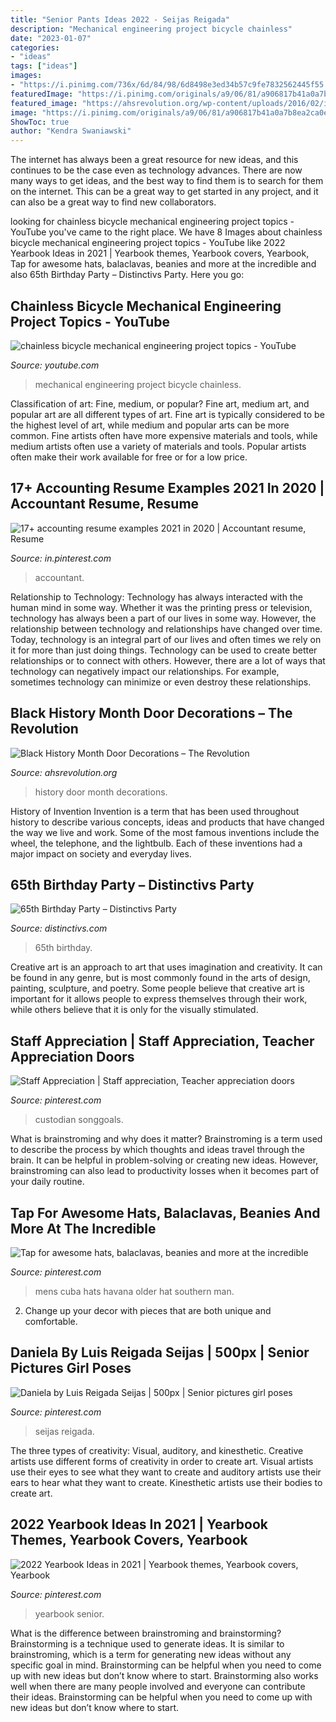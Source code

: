 ```yaml
---
title: "Senior Pants Ideas 2022 - Seijas Reigada"
description: "Mechanical engineering project bicycle chainless"
date: "2023-01-07"
categories:
- "ideas"
tags: ["ideas"]
images:
- "https://i.pinimg.com/736x/6d/84/98/6d8498e3ed34b57c9fe7832562445f55.jpg"
featuredImage: "https://i.pinimg.com/originals/a9/06/81/a906817b41a0a7b8ea2ca0ef08e9e1f2.jpg"
featured_image: "https://ahsrevolution.org/wp-content/uploads/2016/02/image1-1-e1454705168656-675x900.jpg"
image: "https://i.pinimg.com/originals/a9/06/81/a906817b41a0a7b8ea2ca0ef08e9e1f2.jpg"
ShowToc: true
author: "Kendra Swaniawski"
---
```



The internet has always been a great resource for new ideas, and this continues to be the case even as technology advances. There are now many ways to get ideas, and the best way to find them is to search for them on the internet. This can be a great way to get started in any project, and it can also be a great way to find new collaborators.

	

		
looking for chainless bicycle mechanical engineering project topics - YouTube you've came to the right place. We have 8 Images about chainless bicycle mechanical engineering project topics - YouTube like 2022 Yearbook Ideas in 2021 | Yearbook themes, Yearbook covers, Yearbook, Tap for awesome hats, balaclavas, beanies and more at the incredible and also 65th Birthday Party – Distinctivs Party. Here you go:
		
    
## Chainless Bicycle Mechanical Engineering Project Topics - YouTube

<img loading=lazy src="https://i.ytimg.com/vi/Iqxe6tEFAmU/maxresdefault.jpg" onerror="this.onerror=null;this.src='https://tse2.mm.bing.net/th?id=OIP.-6596MPNLBFk-vPqKdDUEQHaEK&amp;pid=15.1';" alt="chainless bicycle mechanical engineering project topics - YouTube">

_Source: youtube.com_

>mechanical engineering project bicycle chainless. 

	

Classification of art: Fine, medium, or popular?
Fine art, medium art, and popular art are all different types of art. Fine art is typically considered to be the highest level of art, while medium and popular arts can be more common. Fine artists often have more expensive materials and tools, while medium artists often use a variety of materials and tools. Popular artists often make their work available for free or for a low price.

    
## 17+ Accounting Resume Examples 2021 In 2020 | Accountant Resume, Resume

<img loading=lazy src="https://i.pinimg.com/736x/6d/84/98/6d8498e3ed34b57c9fe7832562445f55.jpg" onerror="this.onerror=null;this.src='https://tse4.mm.bing.net/th?id=OIP.ovF9Md_EBvUFg0-if_br0gHaKe&amp;pid=15.1';" alt="17+ accounting resume examples 2021 in 2020 | Accountant resume, Resume">

_Source: in.pinterest.com_

>accountant. 

	

Relationship to Technology:
Technology has always interacted with the human mind in some way. Whether it was the printing press or television, technology has always been a part of our lives in some way. However, the relationship between technology and relationships have changed over time. 
Today, technology is an integral part of our lives and often times we rely on it for more than just doing things. Technology can be used to create better relationships or to connect with others. However, there are a lot of ways that technology can negatively impact our relationships. For example, sometimes technology can minimize or even destroy these relationships.

    
## Black History Month Door Decorations – The Revolution

<img loading=lazy src="https://ahsrevolution.org/wp-content/uploads/2016/02/image1-1-e1454705168656-675x900.jpg" onerror="this.onerror=null;this.src='https://tse1.mm.bing.net/th?id=OIP.-chSoPOg5-LRDPfgPIPziQHaJ4&amp;pid=15.1';" alt="Black History Month Door Decorations – The Revolution">

_Source: ahsrevolution.org_

>history door month decorations. 

	

History of Invention
Invention is a term that has been used throughout history to describe various concepts, ideas and products that have changed the way we live and work. Some of the most famous inventions include the wheel, the telephone, and the lightbulb. Each of these inventions had a major impact on society and everyday lives.

    
## 65th Birthday Party – Distinctivs Party

<img loading=lazy src="https://cdn.shopify.com/s/files/1/0734/7909/collections/65th_Birthday_Party_e2a2b081-a6e4-4840-b37d-e95191d46c08_1400x.jpg?v=1578588740" onerror="this.onerror=null;this.src='https://tse1.mm.bing.net/th?id=OIP.7Yle0_BGgWlYgMUFH2MVgAHaDe&amp;pid=15.1';" alt="65th Birthday Party – Distinctivs Party">

_Source: distinctivs.com_

>65th birthday. 

	

Creative art is an approach to art that uses imagination and creativity. It can be found in any genre, but is most commonly found in the arts of design, painting, sculpture, and poetry. Some people believe that creative art is important for it allows people to express themselves through their work, while others believe that it is only for the visually stimulated.

    
## Staff Appreciation | Staff Appreciation, Teacher Appreciation Doors

<img loading=lazy src="https://i.pinimg.com/originals/58/49/55/584955b0936aaaf4085c2d74b65d5e3e.jpg" onerror="this.onerror=null;this.src='https://tse2.mm.bing.net/th?id=OIP.V_hRV7742-Sxj6Udi24U6gHaJ4&amp;pid=15.1';" alt="Staff Appreciation | Staff appreciation, Teacher appreciation doors">

_Source: pinterest.com_

>custodian songgoals. 

	

What is brainstroming and why does it matter?
Brainstroming is a term used to describe the process by which thoughts and ideas travel through the brain. It can be helpful in problem-solving or creating new ideas. However, brainstroming can also lead to productivity losses when it becomes part of your daily routine.

    
## Tap For Awesome Hats, Balaclavas, Beanies And More At The Incredible

<img loading=lazy src="https://i.pinimg.com/originals/a9/06/81/a906817b41a0a7b8ea2ca0ef08e9e1f2.jpg" onerror="this.onerror=null;this.src='https://tse3.mm.bing.net/th?id=OIP.mMId5Tu0z2p_PSNXZjZYSAHaNJ&amp;pid=15.1';" alt="Tap for awesome hats, balaclavas, beanies and more at the incredible">

_Source: pinterest.com_

>mens cuba hats havana older hat southern man. 

	

2. Change up your decor with pieces that are both unique and comfortable.

    
## Daniela By Luis Reigada Seijas | 500px | Senior Pictures Girl Poses

<img loading=lazy src="https://i.pinimg.com/736x/af/d5/7d/afd57d5735fbfc7fc415dafd9c4f27b7--luis.jpg" onerror="this.onerror=null;this.src='https://tse2.mm.bing.net/th?id=OIP.fKsjwvQDQLB04bjmg0shtgHaLF&amp;pid=15.1';" alt="Daniela by Luis Reigada Seijas | 500px | Senior pictures girl poses">

_Source: pinterest.com_

>seijas reigada. 

	

The three types of creativity: Visual, auditory, and kinesthetic.
Creative artists use different forms of creativity in order to create art. Visual artists use their eyes to see what they want to create and auditory artists use their ears to hear what they want to create. Kinesthetic artists use their bodies to create art.

    
## 2022 Yearbook Ideas In 2021 | Yearbook Themes, Yearbook Covers, Yearbook

<img loading=lazy src="https://i.pinimg.com/736x/4a/f7/f2/4af7f24637c0b0fc283b88ec6583a88f.jpg" onerror="this.onerror=null;this.src='https://tse2.mm.bing.net/th?id=OIP.vGVObGKWgmAzDwhXm63E-AHaN9&amp;pid=15.1';" alt="2022 Yearbook Ideas in 2021 | Yearbook themes, Yearbook covers, Yearbook">

_Source: pinterest.com_

>yearbook senior. 

	

What is the difference between brainstroming and brainstorming?
Brainstorming is a technique used to generate ideas. It is similar to brainstroming, which is a term for generating new ideas without any specific goal in mind. Brainstorming can be helpful when you need to come up with new ideas but don’t know where to start.  Brainstorming also works well when there are many people involved and everyone can contribute their ideas. Brainstorming can be helpful when you need to come up with new ideas but don’t know where to start.

